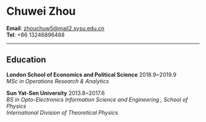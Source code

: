 # Chuwei Zhou   

**Email**:  zhouchuw5@mail2.sysu.edu.cn   
**Tel**: +86 13246896488


-------------------


## Education    
**London School of Economics and Political Science**
<right>2018.9~2019.9</right>   
_MSc in Operations Research & Analytics_         

**Sun Yat-Sen University**
<right>2013.8~2017.6</right>         
_BS in Opto-Electronics Information  Science and Engineering , School of Physics_    
_International Division of Theoretical Physics_      

